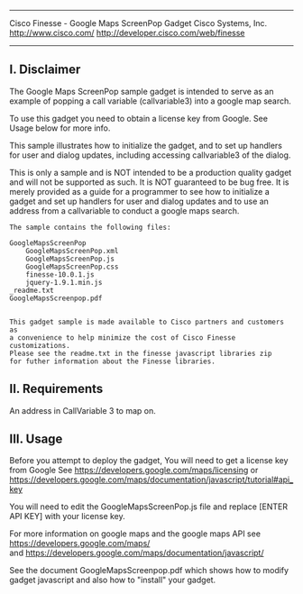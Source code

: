 ****************************************************************************
Cisco Finesse - Google Maps ScreenPop Gadget
Cisco Systems, Inc.
http://www.cisco.com/
http://developer.cisco.com/web/finesse
****************************************************************************

I. Disclaimer
-------------------------------------------------------------------------------

   The Google Maps ScreenPop sample gadget is intended to serve as an example of popping a 
   call variable (callvariable3) into a google map search.
   
   To use this gadget you need to obtain a license key from Google.  See Usage below
   for more info.
   
   This sample illustrates how to initialize the gadget, and to set up handlers
   for user and dialog updates, including accessing callvariable3 of the dialog.
      
   This is only a sample and is NOT intended to be a production quality
   gadget and will not be supported as such.  It is NOT guaranteed to
   be bug free. It is merely provided as a guide for a programmer to see
   how to initialize a gadget and set up handlers for user and dialog updates and
   to use an address from a callvariable to conduct a google maps search.
   
	The sample contains the following files:
	
	GoogleMapsScreenPop
		GoogleMapsScreenPop.xml
		GoogleMapsScreenPop.js
		GoogleMapsScreenPop.css
		finesse-10.0.1.js
		jquery-1.9.1.min.js
	_readme.txt
	GoogleMapsScreenpop.pdf


    This gadget sample is made available to Cisco partners and customers as
    a convenience to help minimize the cost of Cisco Finesse customizations.
    Please see the readme.txt in the finesse javascript libraries zip
    for futher information about the Finesse libraries.


II. Requirements
-------------------------------------------------------------------------------
An address in CallVariable 3 to map on.



III. Usage
-------------------------------------------------------------------------------

Before you attempt to deploy the gadget, You will need to get a license key from Google
See https://developers.google.com/maps/licensing
or https://developers.google.com/maps/documentation/javascript/tutorial#api_key

You will need to edit the GoogleMapsScreenPop.js file and replace [ENTER API KEY] with your license key.

For more information on google maps and the google maps API see
https://developers.google.com/maps/  
and
https://developers.google.com/maps/documentation/javascript/

See the document GoogleMapsScreenpop.pdf which shows how to modify  gadget javascript and
also how to "install" your gadget.

